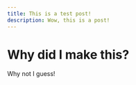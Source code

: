 ```yaml
---
title: This is a test post!
description: Wow, this is a post!
---
```


# Why did I make this?

Why not I guess!